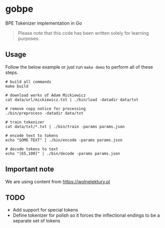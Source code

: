 # gobpe
BPE Tokenizer implementation in Go

> Please note that this code has been written solely for learning purposes. 

## Usage

Follow the below example or just run `make demo` to perform all of these steps.

```shell
# build all commands
make build

# download works of Adam Mickiewicz
cat data/url/mickiewicz.txt | ./bin/load -datadir data/txt

# remove copy notice for processing
./bin/preprocess -datadir data/txt

# train tokenizer
cat data/txt/*.txt | ./bin/train -params params.json

# encode text to tokens
echo "SOME TEXT" | ./bin/encode -params params.json

# decode tokens to text
echo "[65,100]" | ./bin/decode -params params.json
```

## Important note

We are using content from https://wolnelektury.pl

## TODO
* Add support for special tokens
* Define tokenizer for polish so it forces the inflectional endings to be a separate set of tokens